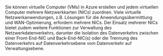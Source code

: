 Sie können virtuelle Computer (VMs) in Azure erstellen und jedem virtuellen Computer mehrere Netzwerkkarten (NICs) zuordnen. Viele virtuelle Netzwerkanwendungen, z.B. Lösungen für die Anwendungsübermittlung und WAN-Optimierung, erfordern mehrere NICs. Der Einsatz mehrerer NICs bietet zudem weitere Funktionen zur Verwaltung des Netzwerkdatenverkehrs, darunter die Isolation des Datenverkehrs zwischen einer Front-End-NIC und Back-End-NIC(s) oder die Trennung des Datenverkehrs auf Datenverkehrsebene vom Datenverkehr auf Verwaltungsebene.

